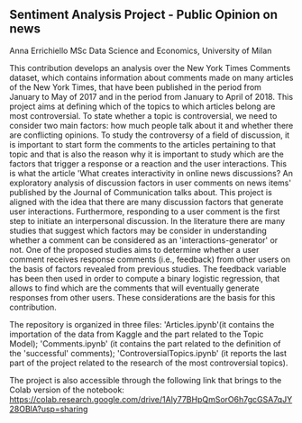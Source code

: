 ## Sentiment Analysis Project - Public Opinion on news
Anna Errichiello
MSc Data Science and Economics, University of Milan

This contribution develops an analysis over the New York Times Comments dataset, which contains information about comments made on many articles of the New York Times, that have been published in the period from January to May of 2017 and in the period from January to April of 2018. This project aims at defining which of the topics to which articles belong are most controversial. To state whether a topic is controversial, we need to consider two main factors: how much people talk about it and whether there are conflicting opinions. To study the controversy of a field of discussion, it is important to start form the comments to the articles pertaining to that topic and that is also the reason why it is important to study which are the factors that trigger a response or a reaction and the user interactions. This is what the article 'What creates interactivity in online news discussions? An exploratory analysis of discussion factors in user comments on news items' published by the Journal of Communication talks about. This project is aligned with the idea that there are many discussion factors that generate user interactions. Furthermore, responding to a user comment is the first step to initiate an interpersonal discussion. In the literature there are many studies that suggest which factors may be consider in understanding whether a comment can be considered as an 'interactions-generator' or not. One of the proposed studies aims to determine whether a user comment receives response comments (i.e., feedback) from other users on the basis of factors revealed from previous studies. The feedback variable has been then used in order to compute a binary logistic regression, that allows to find which are the comments that will eventually generate responses from other users. These considerations are the basis for this contribution.

The repository is organized in three files:
'Articles.ipynb'(it contains the importation of the data from Kaggle and the part related to the Topic Model);
'Comments.ipynb' (it contains the part related to the definition of the 'successful' comments);
'ControversialTopics.ipynb' (it reports the last part of the project related to the research of the most controversial topics).

The project is also accessible through the following link that brings to the Colab version of the notebook: https://colab.research.google.com/drive/1Aly77BHpQmSorO6h7gcGSA7qJY28OBlA?usp=sharing



